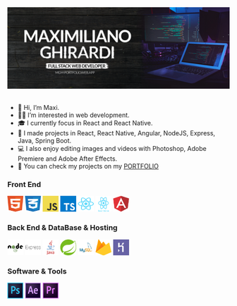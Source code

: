 <a href="https://mgm-portfolio.web.app/portfolio/mgmaxi">
  <img alt="cover" src="https://raw.githubusercontent.com/mgmaxi/mgmaxi/main/assets/cover/portada2.png" />
</a>
<br><br>

- 👋 Hi, I’m Maxi.
- :man_technologist: I’m interested in web development.
- 🎓 I currently focus in React and React Native.
- 🚀 I made projects in React, React Native, Angular, NodeJS, Express, Java, Spring Boot.
- :computer: I also enjoy editing images and videos with Photoshop, Adobe Premiere and Adobe After Effects.
- 👀 You can check my projects on my [PORTFOLIO](https://mgm.netlify.app/projects)

### Front End

<p align="left">
                                <a href="https://developer.mozilla.org/en-US/docs/Glossary/HTML5" target="_blank" rel="noreferrer"><img src="https://raw.githubusercontent.com/mgmaxi/mgmaxi/cea64328207e19aab64ea10a55c0c3021d4cf12d/assets/technologies/logoHTML.svg" width="36" height="36" alt="HTML5" /></a>
                                <a href="https://www.w3.org/TR/CSS/#css" target="_blank" rel="noreferrer"><img src="https://raw.githubusercontent.com/mgmaxi/mgmaxi/cea64328207e19aab64ea10a55c0c3021d4cf12d/assets/technologies/logoCSS.svg" width="36" height="36" alt="CSS3" /></a>
                                <a href="https://developer.mozilla.org/en-US/docs/Web/JavaScript" target="_blank" rel="noreferrer"><img src="https://raw.githubusercontent.com/mgmaxi/mgmaxi/cea64328207e19aab64ea10a55c0c3021d4cf12d/assets/technologies/logo-JS.svg" width="36" height="36" alt="JavaScript" /></a>
                                <a href="https://www.typescriptlang.org/" target="_blank" rel="noreferrer"><img src="https://raw.githubusercontent.com/mgmaxi/mgmaxi/cea64328207e19aab64ea10a55c0c3021d4cf12d/assets/technologies/logoTypescript.svg" width="36" height="36" alt="TypeScript" /></a>
  <a href="https://reactjs.org/" target="_blank" rel="noreferrer"><img src="https://raw.githubusercontent.com/mgmaxi/mgmaxi/cea64328207e19aab64ea10a55c0c3021d4cf12d/assets/technologies/logoReact.svg" width="36" height="36" alt="React" /></a>
  <a href="https://reactnative.dev" target="_blank" rel="noreferrer"><img src="https://raw.githubusercontent.com/mgmaxi/mgmaxi/cea64328207e19aab64ea10a55c0c3021d4cf12d/assets/technologies/logoReactNative.svg" width="36" height="36" alt="React Native" /></a>
                                <a href="https://angular.io/" target="_blank" rel="noreferrer"><img src="https://raw.githubusercontent.com/mgmaxi/mgmaxi/cea64328207e19aab64ea10a55c0c3021d4cf12d/assets/technologies/logoAngular.svg" width="36" height="36" alt="Angular" /></a>
</p>
  
### Back End & DataBase & Hosting
<p align="left">
                                <a href="https://nodejs.org/en/" target="_blank" rel="noreferrer"><img src="https://github.com/mgmaxi/mgmaxi/blob/main/assets/technologies/logoNode.png?raw=true" width="36" height="36" alt="NodeJS" /></a>
                                <a href="https://expressjs.com/" target="_blank" rel="noreferrer"><img src="https://github.com/mgmaxi/mgmaxi/blob/main/assets/technologies/logoExpress.png?raw=true" width="36" height="36" alt="Express" /></a>
  <a href="https://www.oracle.com/java/technologies/downloads/" target="_blank" rel="noreferrer"><img src="https://raw.githubusercontent.com/mgmaxi/mgmaxi/cea64328207e19aab64ea10a55c0c3021d4cf12d/assets/technologies/logoJava.svg" width="36" height="36" alt="NodeJS" /></a>
  <a href="https://spring.io/projects/spring-boot" target="_blank" rel="noreferrer"><img src="https://raw.githubusercontent.com/mgmaxi/mgmaxi/cea64328207e19aab64ea10a55c0c3021d4cf12d/assets/technologies/logoSpringBoot.svg" width="36" height="36" alt="NodeJS" /></a>
                                <a href="https://www.mysql.com/" target="_blank" rel="noreferrer"><img src="https://github.com/mgmaxi/mgmaxi/blob/main/assets/technologies/logoMySQL.png?raw=true" width="36" height="36" alt="MySQL" /></a>
                                <a href="https://firebase.google.com/" target="_blank" rel="noreferrer"><img src="https://raw.githubusercontent.com/mgmaxi/mgmaxi/cea64328207e19aab64ea10a55c0c3021d4cf12d/assets/technologies/logoFirebase.svg" width="36" height="36" alt="Firebase" /></a>
                                <a href="https://www.heroku.com/" target="_blank" rel="noreferrer"><img src="https://raw.githubusercontent.com/mgmaxi/mgmaxi/cea64328207e19aab64ea10a55c0c3021d4cf12d/assets/technologies/logoHeroku.svg" width="36" height="36" alt="Heroku" /></a>
</p>
  
### Software & Tools
<p align="left">
                                <a href="https://www.adobe.com/uk/products/photoshop.html" target="_blank" rel="noreferrer"><img src="https://raw.githubusercontent.com/mgmaxi/mgmaxi/cea64328207e19aab64ea10a55c0c3021d4cf12d/assets/technologies/logoPS.svg" width="36" height="36" alt="Photoshop" /></a>
                                <a href="https://www.adobe.com/uk/products/aftereffects.html" target="_blank" rel="noreferrer"><img src="https://raw.githubusercontent.com/mgmaxi/mgmaxi/cea64328207e19aab64ea10a55c0c3021d4cf12d/assets/technologies/logoAAE.svg" width="36" height="36" alt="After Effects" /></a>
                                <a href="https://www.adobe.com/uk/products/premiere.html" target="_blank" rel="noreferrer"><img src="https://raw.githubusercontent.com/mgmaxi/mgmaxi/cea64328207e19aab64ea10a55c0c3021d4cf12d/assets/technologies/logoAP.svg" width="36" height="36" alt="Premiere Pro" /></a>
</p>
